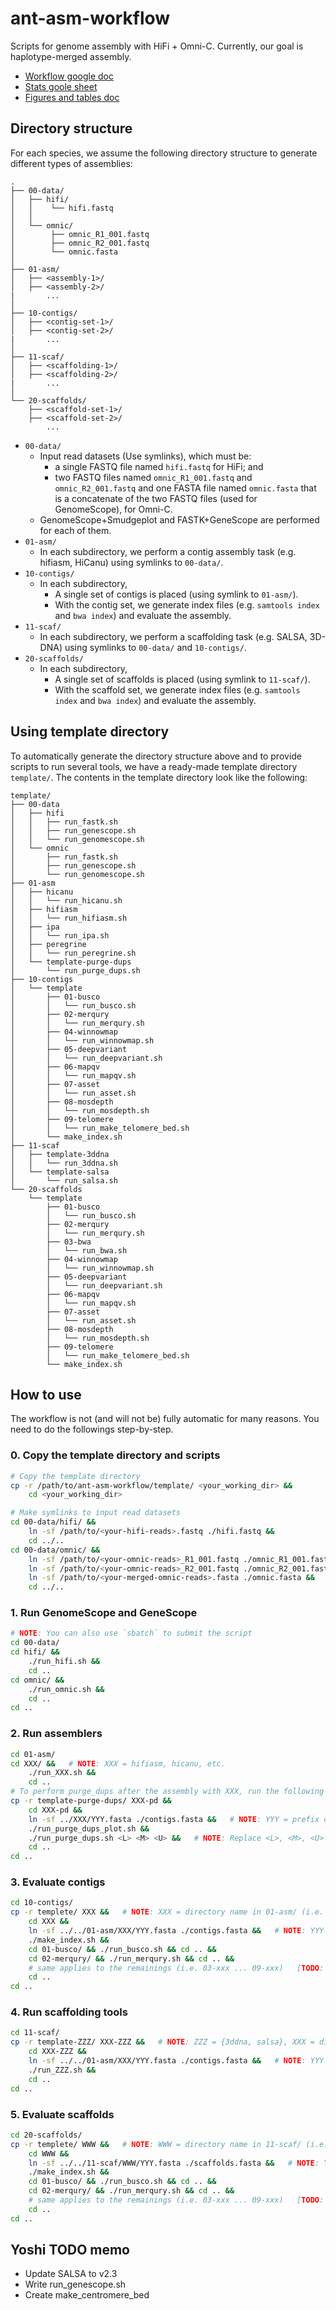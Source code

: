 # ant-asm-workflow

Scripts for genome assembly with HiFi + Omni-C. Currently, our goal is haplotype-merged assembly.

- [Workflow google doc](https://docs.google.com/document/d/12-pf9O7lHs2xxj6XQZjtEVPWICHrmc37GXqrOut-2AI/edit)
- [Stats goole sheet](https://docs.google.com/spreadsheets/d/1d9j-m88aHG6rK9bzatN4KyjZq6pDtYoDzsfgAdjD3Uk/edit)
- [Figures and tables doc](https://docs.google.com/document/d/1RwdPGJw9Yg86xsIoVGdsSVKAvT0edEfBFF1_wNOHt7A/edit)

## Directory structure

For each species, we assume the following directory structure to generate different types of assemblies:

```
.
├── 00-data/
│   ├── hifi/
│   │    └── hifi.fastq
│   │
│   └── omnic/
│        ├── omnic_R1_001.fastq
│        ├── omnic_R2_001.fastq
│        └── omnic.fasta
│
├── 01-asm/
│   ├── <assembly-1>/
│   ├── <assembly-2>/
|       ...
│
├── 10-contigs/
│   ├── <contig-set-1>/
│   ├── <contig-set-2>/
|       ...
│
├── 11-scaf/
│   ├── <scaffolding-1>/
│   ├── <scaffolding-2>/
|       ...
│
└── 20-scaffolds/
    ├── <scaffold-set-1>/
    ├── <scaffold-set-2>/
        ...
```

- `00-data/`
  - Input read datasets (Use symlinks), which must be:
    - a single FASTQ file named `hifi.fastq` for HiFi; and
    - two FASTQ files named `omnic_R1_001.fastq` and `omnic_R2_001.fastq` and one FASTA file named `omnic.fasta` that is a concatenate of the two FASTQ files (used for GenomeScope), for Omni-C.
  - GenomeScope+Smudgeplot and FASTK+GeneScope are performed for each of them.
- `01-asm/`
  - In each subdirectory, we perform a contig assembly task (e.g. hifiasm, HiCanu) using symlinks to `00-data/`.
- `10-contigs/`
  - In each subdirectory,
    - A single set of contigs is placed (using symlink to `01-asm/`).
    - With the contig set, we generate index files (e.g. `samtools index` and `bwa index`) and evaluate the assembly.
- `11-scaf/`
  - In each subdirectory, we perform a scaffolding task (e.g. SALSA, 3D-DNA) using symlinks to `00-data/` and `10-contigs/`.
- `20-scaffolds/`
  - In each subdirectory,
    - A single set of scaffolds is placed (using symlink to `11-scaf/`).
    - With the scaffold set, we generate index files (e.g. `samtools index` and `bwa index`) and evaluate the assembly.

## Using template directory

To automatically generate the directory structure above and to provide scripts to run several tools, we have a ready-made template directory `template/`. The contents in the template directory look like the following:

```
template/
├── 00-data
│   ├── hifi
│   │   ├── run_fastk.sh
│   │   ├── run_genescope.sh
│   │   └── run_genomescope.sh
│   └── omnic
│       ├── run_fastk.sh
│       ├── run_genescope.sh
│       └── run_genomescope.sh
├── 01-asm
│   ├── hicanu
│   │   └── run_hicanu.sh
│   ├── hifiasm
│   │   └── run_hifiasm.sh
│   ├── ipa
│   │   └── run_ipa.sh
│   ├── peregrine
│   │   └── run_peregrine.sh
│   └── template-purge-dups
│       └── run_purge_dups.sh
├── 10-contigs
│   └── template
│       ├── 01-busco
│       │   └── run_busco.sh
│       ├── 02-merqury
│       │   └── run_merqury.sh
│       ├── 04-winnowmap
│       │   └── run_winnowmap.sh
│       ├── 05-deepvariant
│       │   └── run_deepvariant.sh
│       ├── 06-mapqv
│       │   └── run_mapqv.sh
│       ├── 07-asset
│       │   └── run_asset.sh
│       ├── 08-mosdepth
│       │   └── run_mosdepth.sh
│       ├── 09-telomere
│       │   └── run_make_telomere_bed.sh
│       └── make_index.sh
├── 11-scaf
│   ├── template-3ddna
│   │   └── run_3ddna.sh
│   └── template-salsa
│       └── run_salsa.sh
└── 20-scaffolds
    └── template
        ├── 01-busco
        │   └── run_busco.sh
        ├── 02-merqury
        │   └── run_merqury.sh
        ├── 03-bwa
        │   └── run_bwa.sh
        ├── 04-winnowmap
        │   └── run_winnowmap.sh
        ├── 05-deepvariant
        │   └── run_deepvariant.sh
        ├── 06-mapqv
        │   └── run_mapqv.sh
        ├── 07-asset
        │   └── run_asset.sh
        ├── 08-mosdepth
        │   └── run_mosdepth.sh
        ├── 09-telomere
        │   └── run_make_telomere_bed.sh
        └── make_index.sh
```

## How to use

The workflow is not (and will not be) fully automatic for many reasons. You need to do the followings step-by-step.

### 0. Copy the template directory and scripts

```bash
# Copy the template directory
cp -r /path/to/ant-asm-workflow/template/ <your_working_dir> &&
    cd <your_working_dir>

# Make symlinks to input read datasets
cd 00-data/hifi/ &&
    ln -sf /path/to/<your-hifi-reads>.fastq ./hifi.fastq &&
    cd ../..
cd 00-data/omnic/ &&
    ln -sf /path/to/<your-omnic-reads>_R1_001.fastq ./omnic_R1_001.fastq &&
    ln -sf /path/to/<your-omnic-reads>_R2_001.fastq ./omnic_R2_001.fastq &&
    ln -sf /path/to/<your-merged-omnic-reads>.fasta ./omnic.fasta &&
    cd ../..
```

### 1. Run GenomeScope and GeneScope

```bash
# NOTE: You can also use `sbatch` to submit the script
cd 00-data/
cd hifi/ &&
    ./run_hifi.sh &&
    cd ..
cd omnic/ &&
    ./run_omnic.sh &&
    cd ..
cd ..
```

### 2. Run assemblers

```bash
cd 01-asm/
cd XXX/ &&   # NOTE: XXX = hifiasm, hicanu, etc.
    ./run_XXX.sh &&
    cd ..
# To perform purge_dups after the assembly with XXX, run the following
cp -r template-purge-dups/ XXX-pd &&
    cd XXX-pd &&
    ln -sf ../XXX/YYY.fasta ./contigs.fasta &&   # NOTE: YYY = prefix of contig FASTA file
    ./run_purge_dups_plot.sh &&
    ./run_purge_dups.sh <L> <M> <U> &&   # NOTE: Replace <L>, <M>, <U> to the values of `-l`, `-m`, `-u` options, based on the plot generated by run_purge_dups_plot.sh
    cd ..
cd ..
```

### 3. Evaluate contigs

```bash
cd 10-contigs/
cp -r templete/ XXX &&   # NOTE: XXX = directory name in 01-asm/ (i.e. hifiasm, hifiasm-pd, hicanu, etc.)
    cd XXX &&
    ln -sf ../../01-asm/XXX/YYY.fasta ./contigs.fasta &&   # NOTE: YYY = prefix of contig FASTA file
    ./make_index.sh &&
    cd 01-busco/ && ./run_busco.sh && cd .. &&
    cd 02-merqury/ && ./run_merqury.sh && cd .. &&
    # same applies to the remainings (i.e. 03-xxx ... 09-xxx)   [TODO: make a script for this?]
    cd ..
cd ..
```

### 4. Run scaffolding tools

```bash
cd 11-scaf/
cp -r template-ZZZ/ XXX-ZZZ &&   # NOTE: ZZZ = {3ddna, salsa}, XXX = directory name in 01-asm/ (i.e. hifiasm, hifiasm-pd, hicanu, etc.)
    cd XXX-ZZZ &&
    ln -sf ../../01-asm/XXX/YYY.fasta ./contigs.fasta &&   # NOTE: YYY = prefix of contig FASTA file
    ./run_ZZZ.sh &&
    cd ..
cd ..
```

### 5. Evaluate scaffolds

```bash
cd 20-scaffolds/
cp -r templete/ WWW &&   # NOTE: WWW = directory name in 11-scaf/ (i.e. hifiasm-salsa, hifiasm-pd-3ddna, etc.)
    cd WWW &&
    ln -sf ../../11-scaf/WWW/YYY.fasta ./scaffolds.fasta &&   # NOTE: YYY = prefix of scaffold FASTA file
    ./make_index.sh &&
    cd 01-busco/ && ./run_busco.sh && cd .. &&
    cd 02-merqury/ && ./run_merqury.sh && cd .. &&
    # same applies to the remainings (i.e. 03-xxx ... 09-xxx)   [TODO: make a script for this?]
    cd ..
cd ..
```

## Yoshi TODO memo

- Update SALSA to v2.3
- Write run_genescope.sh
- Create make_centromere_bed
